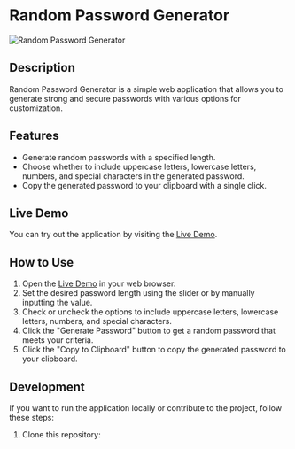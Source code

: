 # Random Password Generator

![Random Password Generator](https://raw.githubusercontent.com/HanzalaSheikh/Random-password-generator/master/preview.png)

## Description

Random Password Generator is a simple web application that allows you to generate strong and secure passwords with various options for customization.

## Features

- Generate random passwords with a specified length.
- Choose whether to include uppercase letters, lowercase letters, numbers, and special characters in the generated password.
- Copy the generated password to your clipboard with a single click.

## Live Demo

You can try out the application by visiting the [Live Demo](https://hanzalasheikh.github.io/Random-password-generator/).

## How to Use

1. Open the [Live Demo](https://hanzalasheikh.github.io/Random-password-generator/) in your web browser.
2. Set the desired password length using the slider or by manually inputting the value.
3. Check or uncheck the options to include uppercase letters, lowercase letters, numbers, and special characters.
4. Click the "Generate Password" button to get a random password that meets your criteria.
5. Click the "Copy to Clipboard" button to copy the generated password to your clipboard.

## Development

If you want to run the application locally or contribute to the project, follow these steps:

1. Clone this repository:

